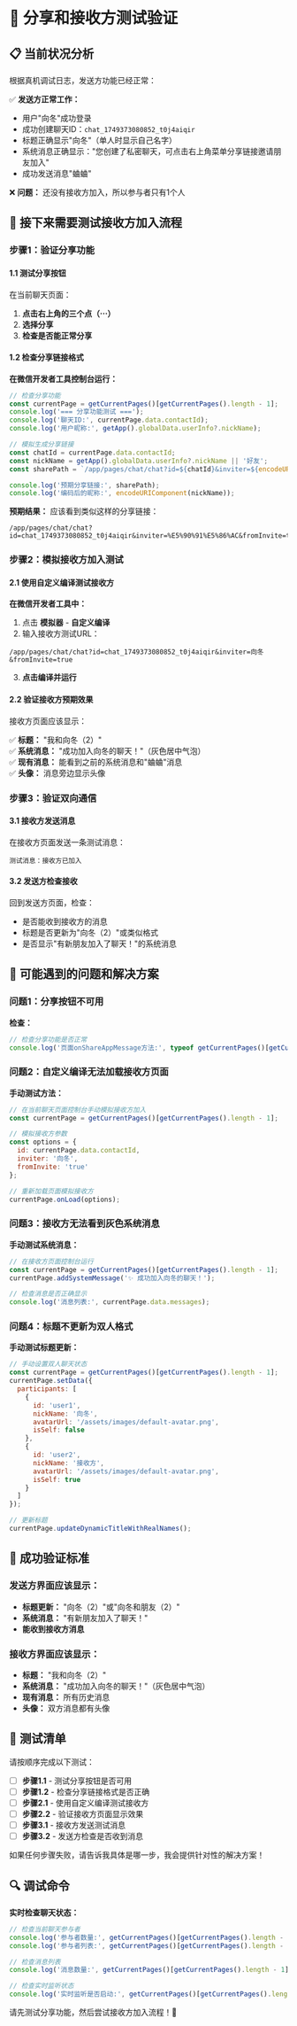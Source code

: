 # 🔗 分享和接收方测试验证

## 📋 当前状况分析

根据真机调试日志，发送方功能已经正常：

✅ **发送方正常工作：**
- 用户"向冬"成功登录
- 成功创建聊天ID：`chat_1749373080852_t0j4aiqir`
- 标题正确显示"向冬"（单人时显示自己名字）
- 系统消息正确显示："您创建了私密聊天，可点击右上角菜单分享链接邀请朋友加入"
- 成功发送消息"蛐蛐"

❌ **问题：** 还没有接收方加入，所以参与者只有1个人

## 🎯 接下来需要测试接收方加入流程

### 步骤1：验证分享功能

#### 1.1 测试分享按钮
在当前聊天页面：
1. **点击右上角的三个点（⋯）**
2. **选择分享**
3. **检查是否能正常分享**

#### 1.2 检查分享链接格式
**在微信开发者工具控制台运行：**

```javascript
// 检查分享功能
const currentPage = getCurrentPages()[getCurrentPages().length - 1];
console.log('=== 分享功能测试 ===');
console.log('聊天ID:', currentPage.data.contactId);
console.log('用户昵称:', getApp().globalData.userInfo?.nickName);

// 模拟生成分享链接
const chatId = currentPage.data.contactId;
const nickName = getApp().globalData.userInfo?.nickName || '好友';
const sharePath = `/app/pages/chat/chat?id=${chatId}&inviter=${encodeURIComponent(nickName)}&fromInvite=true`;

console.log('预期分享链接:', sharePath);
console.log('编码后的昵称:', encodeURIComponent(nickName));
```

**预期结果：** 应该看到类似这样的分享链接：
```
/app/pages/chat/chat?id=chat_1749373080852_t0j4aiqir&inviter=%E5%90%91%E5%86%AC&fromInvite=true
```

### 步骤2：模拟接收方加入测试

#### 2.1 使用自定义编译测试接收方

**在微信开发者工具中：**
1. 点击 **模拟器** - **自定义编译**
2. 输入接收方测试URL：

```
/app/pages/chat/chat?id=chat_1749373080852_t0j4aiqir&inviter=向冬&fromInvite=true
```

3. **点击编译并运行**

#### 2.2 验证接收方预期效果

接收方页面应该显示：

✅ **标题：** "我和向冬（2）"  
✅ **系统消息：** "成功加入向冬的聊天！"（灰色居中气泡）  
✅ **现有消息：** 能看到之前的系统消息和"蛐蛐"消息  
✅ **头像：** 消息旁边显示头像  

### 步骤3：验证双向通信

#### 3.1 接收方发送消息
在接收方页面发送一条测试消息：
```
测试消息：接收方已加入
```

#### 3.2 发送方检查接收
回到发送方页面，检查：
- 是否能收到接收方的消息
- 标题是否更新为"向冬（2）"或类似格式
- 是否显示"有新朋友加入了聊天！"的系统消息

## 🔧 可能遇到的问题和解决方案

### 问题1：分享按钮不可用
**检查：**
```javascript
// 检查分享功能是否正常
console.log('页面onShareAppMessage方法:', typeof getCurrentPages()[getCurrentPages().length - 1].onShareAppMessage);
```

### 问题2：自定义编译无法加载接收方页面
**手动测试方法：**
```javascript
// 在当前聊天页面控制台手动模拟接收方加入
const currentPage = getCurrentPages()[getCurrentPages().length - 1];

// 模拟接收方参数
const options = {
  id: currentPage.data.contactId,
  inviter: '向冬',
  fromInvite: 'true'
};

// 重新加载页面模拟接收方
currentPage.onLoad(options);
```

### 问题3：接收方无法看到灰色系统消息
**手动测试系统消息：**
```javascript
// 在接收方页面控制台运行
const currentPage = getCurrentPages()[getCurrentPages().length - 1];
currentPage.addSystemMessage('✨ 成功加入向冬的聊天！');

// 检查消息是否正确显示
console.log('消息列表:', currentPage.data.messages);
```

### 问题4：标题不更新为双人格式
**手动测试标题更新：**
```javascript
// 手动设置双人聊天状态
const currentPage = getCurrentPages()[getCurrentPages().length - 1];
currentPage.setData({
  participants: [
    {
      id: 'user1',
      nickName: '向冬',
      avatarUrl: '/assets/images/default-avatar.png',
      isSelf: false
    },
    {
      id: 'user2',
      nickName: '接收方',
      avatarUrl: '/assets/images/default-avatar.png', 
      isSelf: true
    }
  ]
});

// 更新标题
currentPage.updateDynamicTitleWithRealNames();
```

## 🎉 成功验证标准

### 发送方界面应该显示：
- **标题更新：** "向冬（2）"或"向冬和朋友（2）"
- **系统消息：** "有新朋友加入了聊天！"
- **能收到接收方消息**

### 接收方界面应该显示：
- **标题：** "我和向冬（2）"
- **系统消息：** "成功加入向冬的聊天！"（灰色居中气泡）
- **现有消息：** 所有历史消息
- **头像：** 双方消息都有头像

## 📝 测试清单

请按顺序完成以下测试：

- [ ] **步骤1.1** - 测试分享按钮是否可用
- [ ] **步骤1.2** - 检查分享链接格式是否正确
- [ ] **步骤2.1** - 使用自定义编译测试接收方
- [ ] **步骤2.2** - 验证接收方页面显示效果
- [ ] **步骤3.1** - 接收方发送测试消息
- [ ] **步骤3.2** - 发送方检查是否收到消息

如果任何步骤失败，请告诉我具体是哪一步，我会提供针对性的解决方案！

## 🔍 调试命令

**实时检查聊天状态：**
```javascript
// 检查当前聊天参与者
console.log('参与者数量:', getCurrentPages()[getCurrentPages().length - 1].data.participants.length);
console.log('参与者列表:', getCurrentPages()[getCurrentPages().length - 1].data.participants);

// 检查消息列表
console.log('消息数量:', getCurrentPages()[getCurrentPages().length - 1].data.messages.length);

// 检查实时监听状态
console.log('实时监听是否启动:', getCurrentPages()[getCurrentPages().length - 1].messageWatcher ? '是' : '否');
```

请先测试分享功能，然后尝试接收方加入流程！🚀 